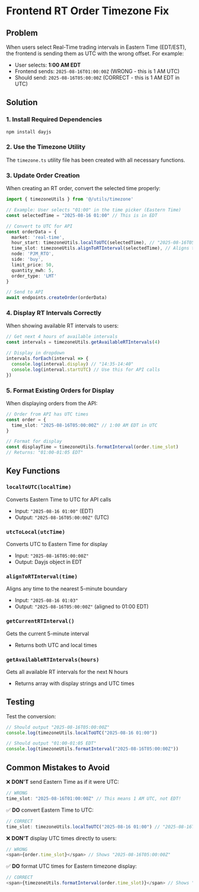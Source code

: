 # Frontend RT Order Timezone Fix

## Problem
When users select Real-Time trading intervals in Eastern Time (EDT/EST), the frontend is sending them as UTC with the wrong offset. For example:
- User selects: **1:00 AM EDT**
- Frontend sends: `2025-08-16T01:00:00Z` (WRONG - this is 1 AM UTC)
- Should send: `2025-08-16T05:00:00Z` (CORRECT - this is 1 AM EDT in UTC)

## Solution

### 1. Install Required Dependencies
```bash
npm install dayjs
```

### 2. Use the Timezone Utility
The `timezone.ts` utility file has been created with all necessary functions.

### 3. Update Order Creation

When creating an RT order, convert the selected time properly:

```typescript
import { timezoneUtils } from '@/utils/timezone'

// Example: User selects "01:00" in the time picker (Eastern Time)
const selectedTime = "2025-08-16 01:00" // This is in EDT

// Convert to UTC for API
const orderData = {
  market: 'real-time',
  hour_start: timezoneUtils.localToUTC(selectedTime), // "2025-08-16T05:00:00Z"
  time_slot: timezoneUtils.alignToRTInterval(selectedTime), // Aligns to 5-min boundary
  node: 'PJM_RTO',
  side: 'buy',
  limit_price: 50,
  quantity_mwh: 5,
  order_type: 'LMT'
}

// Send to API
await endpoints.createOrder(orderData)
```

### 4. Display RT Intervals Correctly

When showing available RT intervals to users:

```typescript
// Get next 4 hours of available intervals
const intervals = timezoneUtils.getAvailableRTIntervals(4)

// Display in dropdown
intervals.forEach(interval => {
  console.log(interval.display) // "14:35-14:40"
  console.log(interval.startUTC) // Use this for API calls
})
```

### 5. Format Existing Orders for Display

When displaying orders from the API:

```typescript
// Order from API has UTC times
const order = {
  time_slot: "2025-08-16T05:00:00Z" // 1:00 AM EDT in UTC
}

// Format for display
const displayTime = timezoneUtils.formatInterval(order.time_slot)
// Returns: "01:00-01:05 EDT"
```

## Key Functions

### `localToUTC(localTime)`
Converts Eastern Time to UTC for API calls
- Input: `"2025-08-16 01:00"` (EDT)
- Output: `"2025-08-16T05:00:00Z"` (UTC)

### `utcToLocal(utcTime)`
Converts UTC to Eastern Time for display
- Input: `"2025-08-16T05:00:00Z"`
- Output: Dayjs object in EDT

### `alignToRTInterval(time)`
Aligns any time to the nearest 5-minute boundary
- Input: `"2025-08-16 01:03"` 
- Output: `"2025-08-16T05:00:00Z"` (aligned to 01:00 EDT)

### `getCurrentRTInterval()`
Gets the current 5-minute interval
- Returns both UTC and local times

### `getAvailableRTIntervals(hours)`
Gets all available RT intervals for the next N hours
- Returns array with display strings and UTC times

## Testing

Test the conversion:
```typescript
// Should output "2025-08-16T05:00:00Z"
console.log(timezoneUtils.localToUTC("2025-08-16 01:00"))

// Should output "01:00-01:05 EDT"
console.log(timezoneUtils.formatInterval("2025-08-16T05:00:00Z"))
```

## Common Mistakes to Avoid

❌ **DON'T** send Eastern Time as if it were UTC:
```typescript
// WRONG
time_slot: "2025-08-16T01:00:00Z" // This means 1 AM UTC, not EDT!
```

✅ **DO** convert Eastern Time to UTC:
```typescript
// CORRECT
time_slot: timezoneUtils.localToUTC("2025-08-16 01:00") // "2025-08-16T05:00:00Z"
```

❌ **DON'T** display UTC times directly to users:
```typescript
// WRONG
<span>{order.time_slot}</span> // Shows "2025-08-16T05:00:00Z"
```

✅ **DO** format UTC times for Eastern timezone display:
```typescript
// CORRECT
<span>{timezoneUtils.formatInterval(order.time_slot)}</span> // Shows "01:00-01:05 EDT"
```
